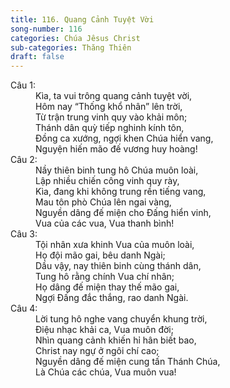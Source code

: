 ```yaml
---
title: 116. Quang Cảnh Tuyệt Vời
song-number: 116
categories: Chúa Jêsus Christ
sub-categories: Thăng Thiên
draft: false
---
```

<dl><dt>Câu 1:</dt><dd data-verse="1">Kìa, ta vui trông quang cảnh tuyệt vời, <br/>Hôm nay “Thống khổ nhân” lên trời, <br/>Từ trận trung vinh quy vào khải môn; <br/>Thánh dân quỳ tiếp nghinh kính tôn, <br/>Đồng ca xướng, ngợi khen Chúa hiển vang, <br/>Nguyện hiến mão đế vương huy hoàng! </dd><dt>Câu 2:</dt><dd data-verse="2">Nầy thiên binh tung hô Chúa muôn loài, <br/>Lập nhiều chiến công vinh quy rày, <br/>Kìa, đang khi không trung rền tiếng vang, <br/>Mau tôn phò Chúa lên ngai vàng, <br/>Nguyền dâng đế miện cho Đấng hiển vinh, <br/>Vua của các vua, Vua thanh bình! </dd><dt>Câu 3:</dt><dd data-verse="3">Tội nhân xưa khinh Vua của muôn loài, <br/>Họ đội mão gai, bêu danh Ngài; <br/>Dầu vậy, nay thiên binh cùng thánh dân, <br/>Tung hô rằng chính Vua chí nhân; <br/>Họ dâng đế miện thay thế mão gai, <br/>Ngợi Đấng đắc thắng, rao danh Ngài. </dd><dt>Câu 4:</dt><dd data-verse="4">Lời tung hô nghe vang chuyển khung trời, <br/>Điệu nhạc khải ca, Vua muôn đời; <br/>Nhìn quang cảnh khiến hỉ hân biết bao, <br/>Christ nay ngự ở ngôi chí cao; <br/>Nguyền dâng đế miện cung tấn Thánh Chúa, <br/>Là Chúa các chúa, Vua muôn vua! </dd></dl>